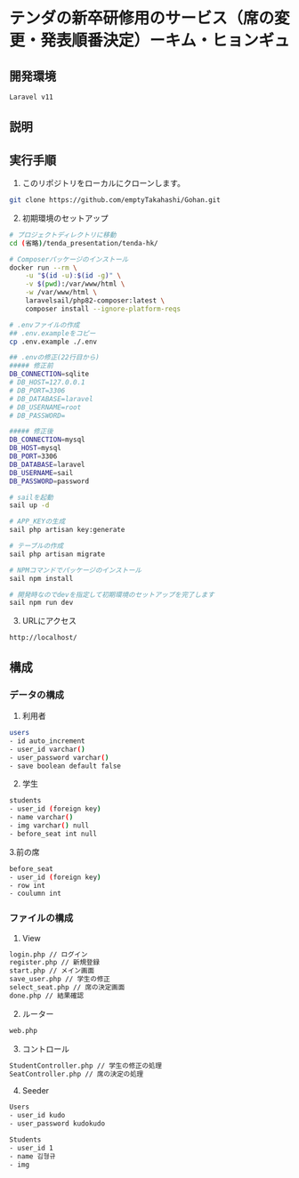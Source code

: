# テンダの新卒研修用のサービス（席の変更・発表順番決定）ーキム・ヒョンギュ

## 開発環境
```bash
Laravel v11
```

## 説明

## 実行手順

1. このリポジトリをローカルにクローンします。

```bash
git clone https://github.com/emptyTakahashi/Gohan.git
```

2. 初期環境のセットアップ

```bash
# プロジェクトディレクトリに移動
cd (省略)/tenda_presentation/tenda-hk/

# Composerパッケージのインストール
docker run --rm \
    -u "$(id -u):$(id -g)" \
    -v $(pwd):/var/www/html \
    -w /var/www/html \
    laravelsail/php82-composer:latest \
    composer install --ignore-platform-reqs

# .envファイルの作成
## .env.exampleをコピー
cp .env.example ./.env

## .envの修正(22行目から)
##### 修正前
DB_CONNECTION=sqlite
# DB_HOST=127.0.0.1
# DB_PORT=3306
# DB_DATABASE=laravel
# DB_USERNAME=root
# DB_PASSWORD=

##### 修正後
DB_CONNECTION=mysql
DB_HOST=mysql
DB_PORT=3306
DB_DATABASE=laravel
DB_USERNAME=sail
DB_PASSWORD=password

# sailを起動
sail up -d

# APP_KEYの生成
sail php artisan key:generate

# テーブルの作成
sail php artisan migrate

# NPMコマンドでパッケージのインストール
sail npm install

# 開発時なのでdevを指定して初期環境のセットアップを完了します
sail npm run dev
```

3. URLにアクセス

```
http://localhost/
```

## 構成

### データの構成
1. 利用者
```bash
users
- id auto_increment
- user_id varchar() 
- user_password varchar() 
- save boolean default false 
```

2. 学生
```bash
students
- user_id (foreign key)
- name varchar() 
- img varchar() null
- before_seat int null
```

3.前の席
```bash
before_seat
- user_id (foreign key)
- row int 
- coulumn int 
```

### ファイルの構成
1. View
```bash
login.php // ログイン
register.php // 新規登録
start.php // メイン画面
save_user.php // 学生の修正
select_seat.php // 席の決定画面
done.php // 結果確認
```
2. ルーター
```bash
web.php
```

3. コントロール
```bash
StudentController.php // 学生の修正の処理
SeatController.php // 席の決定の処理
```

4. Seeder
```bash
Users
- user_id kudo
- user_password kudokudo

Students
- user_id 1
- name 김형규
- img

```

